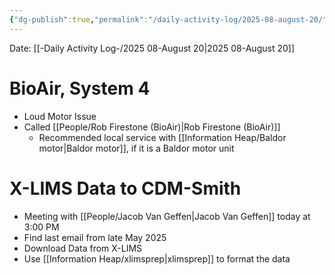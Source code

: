```yaml
---
{"dg-publish":true,"permalink":"/daily-activity-log/2025-08-august-20/","noteIcon":"","created":"2025-08-20T12:56:28.582-05:00"}
---
```


Date: [[-Daily Activity Log-/2025 08-August 20\|2025 08-August 20]]

# BioAir, System 4
- Loud Motor Issue
- Called [[People/Rob Firestone (BioAir)\|Rob Firestone (BioAir)]]
	- Recommended local service with [[Information Heap/Baldor motor\|Baldor motor]], if it is a Baldor motor unit 

# X-LIMS Data to CDM-Smith
- Meeting with [[People/Jacob Van Geffen\|Jacob Van Geffen]] today at 3:00 PM
- Find last email from late May 2025
- Download Data from X-LIMS
- Use [[Information Heap/xlimsprep\|xlimsprep]] to format the data